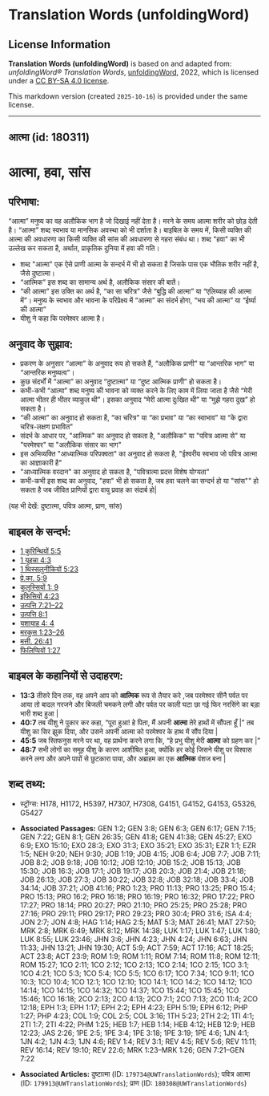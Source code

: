 # Translation Words (unfoldingWord)

## License Information

**Translation Words (unfoldingWord)** is based on and adapted from: _unfoldingWord® Translation Words_, [unfoldingWord](https://unfoldingword.org/utw), 2022, which is licensed under a [CC BY-SA 4.0 license](https://creativecommons.org/licenses/by-sa/4.0/legalcode.en).

This markdown version (created `2025-10-16`) is provided under the same license.



--------------------------------

## आत्मा (id: 180311)

आत्मा, हवा, सांस
================

परिभाषा:
--------

“आत्मा” मनुष्य का वह अलौकिक भाग है जो दिखाई नहीं देता है। मरने के समय आत्मा शरीर को छोड़ देती है। “आत्मा” शब्द स्वभाव या मानसिक अवस्था को भी दर्शाता है। बाइबिल के समय में, किसी व्यक्ति की आत्मा की अवधारणा का किसी व्यक्ति की सांस की अवधारणा से गहरा संबंध था। शब्द "हवा" का भी उल्लेख कर सकता है, अर्थात, प्राकृतिक दुनिया में हवा की गति।

* शब्द "आत्मा" एक ऐसे प्राणी आत्मा के सन्दर्भ में भी हो सकता है जिसके पास एक भौतिक शरीर नहीं है, जैसे दुष्टात्मा।
* “आत्मिक” इस शब्द का सामान्य अर्थ है, अलौकिक संसार की बातें।
* “की आत्मा” इस उक्ति का अर्थ है, “का सा चरित्र” जैसे “बुद्धि की आत्मा” या “एलिय्याह की आत्मा में”। मनुष्य के स्वभाव और भावना के परिप्रेक्ष्य में “आत्मा” का संदर्भ होगा, “भय की आत्मा” या “ईर्ष्या की आत्मा”
* यीशु ने कहा कि परमेश्वर आत्मा है।

अनुवाद के सुझाव:
----------------

* प्रकरण के अनुसार “आत्मा” के अनुवाद रूप हो सकते हैं, “अलौकिक प्राणी” या “आन्तरिक भाग” या “आन्तरिक मनुष्यत्व”।
* कुछ संदर्भों में “आत्मा” का अनुवाद “दुष्टात्मा” या “दुष्ट आत्मिक प्राणी” हो सकता है।
* कभी\-कभी “आत्मा” शब्द मनुष्य की भावना को व्यक्त करने के लिए काम में लिया जाता है जैसे “मेरी आत्मा भीतर ही भीतर व्याकुल थी”। इसका अनुवाद “मेरी आत्मा दुःखित थी” या “मुझे गहरा दुख” हो सकता है।
* “की आत्मा” का अनुवाद हो सकता है, “का चरित्र” या “का प्रभाव” या “का स्वाभाव” या “के द्वारा चरित्र\-लक्षण प्रभावित"
* संदर्भ के आधार पर, "आत्मिक" का अनुवाद हो सकता है, "अलौकिक" या "पवित्र आत्मा से" या "परमेश्वर" या "अलौकिक संसार का भाग"
* इस अभिव्यक्ति "आध्यात्मिक परिपक्वता" का अनुवाद हो सकता है, "ईश्वरीय स्वभाव जो पवित्र आत्मा का आज्ञाकारी है"
* "आध्यात्मिक वरदान" का अनुवाद हो सकता है, "पवित्रात्मा प्रदत्त विशेष योग्यता"
* कभी\-कभी इस शब्द का अनुवाद, "हवा" भी हो सकता है, जब हवा चलने का सन्दर्भ हो या "सांस"" हो सकता है जब जीवित प्राणियों द्वारा वायु प्रवाह का संदार्ब हो\|

(यह भी देखें: दुष्टात्मा, पवित्र आत्मा, प्राण, सांस)

बाइबल के सन्दर्भ:
-----------------

* [1 कुरिन्थियों 5:5](https://ref.ly/1Cor0:0)
* [1 यूहन्ना 4:3](https://ref.ly/1John0:0)
* [1 थिस्सलुनीकियों 5:23](https://ref.ly/1Thess0:0)
* [प्रे.का. 5:9](https://ref.ly/Acts5:9)
* [कुलुस्सियों 1: 9](https://ref.ly/Col1:0)
* [इफिसियों 4:23](https://ref.ly/Eph4:23)
* [उत्पत्ति 7:21–22](https://ref.ly/Gen7:21-Gen7:22)
* [उत्पत्ति 8:1](https://ref.ly/Gen8:1)
* [यशायाह 4: 4](https://ref.ly/Isa4:0)
* [मरकुस 1:23–26](https://ref.ly/Mark1:23-Mark1:26)
* [मत्ती. 26:41](https://ref.ly/Matt26:41)
* [फिलिप्पियों 1:27](https://ref.ly/Phil1:27)

बाइबल के कहानियों से उदाहरण:
----------------------------

* **13:3** तीसरे दिन तक, वह अपने आप को **आत्मिक** रूप से तैयार करे ,जब परमेश्वर सीनै पर्वत पर आया तो बादल गरजने और बिजली चमकने लगी और पर्वत पर काली घटा छा गई फिर नरसिंगे का बड़ा भारी शब्द हुआ \|
* **40:7** तब यीशु ने पुकार कर कहा, “पूरा हुआ! हे पिता, मैं अपनी **आत्मा** तेरे हाथों में सौंपता हूँ \|” तब यीशु का सिर झुक दिया, और उसने अपनी आत्मा को परमेश्वर के हाथ में सौंप दिया \|
* **45:5** जब स्तिफनुस मरने पर था, वह प्रार्थना करने लगा कि, “हे प्रभु यीशु मेरी **आत्मा** को ग्रहण कर \|”
* **48:7** सभी लोगों का समूह यीशु के कारण आशीषित हुआ, क्योंकि हर कोई जिसने यीशु पर विश्वास करने लगा और अपने पापों से छुटकारा पाया, और अब्राहम का एक **आत्मिक** वंशज बना \|

शब्द तथ्य:
----------

* स्ट्रोंग्स: H178, H1172, H5397, H7307, H7308, G4151, G4152, G4153, G5326, G5427

* **Associated Passages:** GEN 1:2; GEN 3:8; GEN 6:3; GEN 6:17; GEN 7:15; GEN 7:22; GEN 8:1; GEN 26:35; GEN 41:8; GEN 41:38; GEN 45:27; EXO 6:9; EXO 15:10; EXO 28:3; EXO 31:3; EXO 35:21; EXO 35:31; EZR 1:1; EZR 1:5; NEH 9:20; NEH 9:30; JOB 1:19; JOB 4:15; JOB 6:4; JOB 7:7; JOB 7:11; JOB 8:2; JOB 9:18; JOB 10:12; JOB 12:10; JOB 15:2; JOB 15:13; JOB 15:30; JOB 16:3; JOB 17:1; JOB 19:17; JOB 20:3; JOB 21:4; JOB 21:18; JOB 26:13; JOB 27:3; JOB 30:22; JOB 32:8; JOB 32:18; JOB 33:4; JOB 34:14; JOB 37:21; JOB 41:16; PRO 1:23; PRO 11:13; PRO 13:25; PRO 15:4; PRO 15:13; PRO 16:2; PRO 16:18; PRO 16:19; PRO 16:32; PRO 17:22; PRO 17:27; PRO 18:14; PRO 20:27; PRO 21:10; PRO 25:25; PRO 25:28; PRO 27:16; PRO 29:11; PRO 29:17; PRO 29:23; PRO 30:4; PRO 31:6; ISA 4:4; JON 2:7; JON 4:8; HAG 1:14; HAG 2:5; MAT 5:3; MAT 26:41; MAT 27:50; MRK 2:8; MRK 6:49; MRK 8:12; MRK 14:38; LUK 1:17; LUK 1:47; LUK 1:80; LUK 8:55; LUK 23:46; JHN 3:6; JHN 4:23; JHN 4:24; JHN 6:63; JHN 11:33; JHN 13:21; JHN 19:30; ACT 5:9; ACT 7:59; ACT 17:16; ACT 18:25; ACT 23:8; ACT 23:9; ROM 1:9; ROM 1:11; ROM 7:14; ROM 11:8; ROM 12:11; ROM 15:27; 1CO 2:11; 1CO 2:12; 1CO 2:13; 1CO 2:14; 1CO 2:15; 1CO 3:1; 1CO 4:21; 1CO 5:3; 1CO 5:4; 1CO 5:5; 1CO 6:17; 1CO 7:34; 1CO 9:11; 1CO 10:3; 1CO 10:4; 1CO 12:1; 1CO 12:10; 1CO 14:1; 1CO 14:2; 1CO 14:12; 1CO 14:14; 1CO 14:15; 1CO 14:32; 1CO 14:37; 1CO 15:44; 1CO 15:45; 1CO 15:46; 1CO 16:18; 2CO 2:13; 2CO 4:13; 2CO 7:1; 2CO 7:13; 2CO 11:4; 2CO 12:18; EPH 1:3; EPH 1:17; EPH 2:2; EPH 4:23; EPH 5:19; EPH 6:12; PHP 1:27; PHP 4:23; COL 1:9; COL 2:5; COL 3:16; 1TH 5:23; 2TH 2:2; 1TI 4:1; 2TI 1:7; 2TI 4:22; PHM 1:25; HEB 1:7; HEB 1:14; HEB 4:12; HEB 12:9; HEB 12:23; JAS 2:26; 1PE 2:5; 1PE 3:4; 1PE 3:18; 1PE 3:19; 1PE 4:6; 1JN 4:1; 1JN 4:2; 1JN 4:3; 1JN 4:6; REV 1:4; REV 3:1; REV 4:5; REV 5:6; REV 11:11; REV 16:14; REV 19:10; REV 22:6; MRK 1:23–MRK 1:26; GEN 7:21–GEN 7:22
* **Associated Articles:** दुष्टात्मा (ID: `179734@UWTranslationWords`); पवित्र आत्मा (ID: `179913@UWTranslationWords`); प्राण (ID: `180308@UWTranslationWords`)

